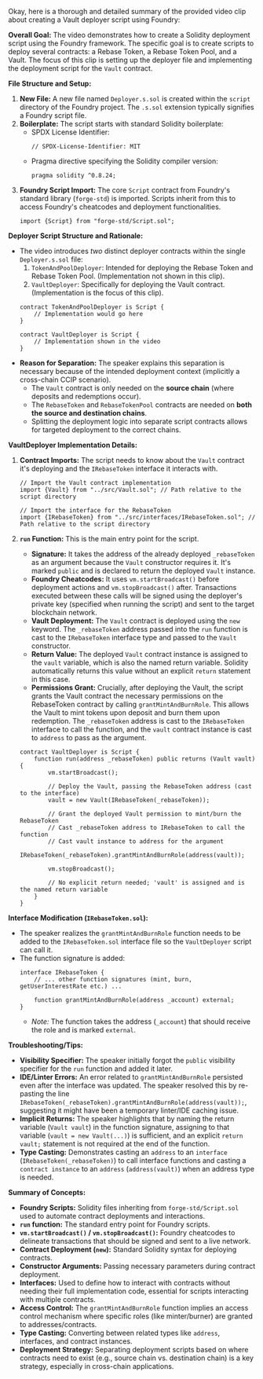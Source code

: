Okay, here is a thorough and detailed summary of the provided video clip about creating a Vault deployer script using Foundry:

**Overall Goal:**
The video demonstrates how to create a Solidity deployment script using the Foundry framework. The specific goal is to create scripts to deploy several contracts: a Rebase Token, a Rebase Token Pool, and a Vault. The focus of this clip is setting up the deployer file and implementing the deployment script for the `Vault` contract.

**File Structure and Setup:**

1.  **New File:** A new file named `Deployer.s.sol` is created within the `script` directory of the Foundry project. The `.s.sol` extension typically signifies a Foundry script file.
2.  **Boilerplate:** The script starts with standard Solidity boilerplate:
    *   SPDX License Identifier:
        ```solidity
        // SPDX-License-Identifier: MIT
        ```
    *   Pragma directive specifying the Solidity compiler version:
        ```solidity
        pragma solidity ^0.8.24;
        ```
3.  **Foundry Script Import:** The core `Script` contract from Foundry's standard library (`forge-std`) is imported. Scripts inherit from this to access Foundry's cheatcodes and deployment functionalities.
    ```solidity
    import {Script} from "forge-std/Script.sol";
    ```

**Deployer Script Structure and Rationale:**

*   The video introduces *two* distinct deployer contracts within the single `Deployer.s.sol` file:
    1.  `TokenAndPoolDeployer`: Intended for deploying the Rebase Token and Rebase Token Pool. (Implementation not shown in this clip).
    2.  `VaultDeployer`: Specifically for deploying the Vault contract. (Implementation is the focus of this clip).
    ```solidity
    contract TokenAndPoolDeployer is Script {
        // Implementation would go here
    }

    contract VaultDeployer is Script {
        // Implementation shown in the video
    }
    ```
*   **Reason for Separation:** The speaker explains this separation is necessary because of the intended deployment context (implicitly a cross-chain CCIP scenario).
    *   The `Vault` contract is only needed on the **source chain** (where deposits and redemptions occur).
    *   The `RebaseToken` and `RebaseTokenPool` contracts are needed on **both the source and destination chains**.
    *   Splitting the deployment logic into separate script contracts allows for targeted deployment to the correct chains.

**VaultDeployer Implementation Details:**

1.  **Contract Imports:** The script needs to know about the `Vault` contract it's deploying and the `IRebaseToken` interface it interacts with.
    ```solidity
    // Import the Vault contract implementation
    import {Vault} from "../src/Vault.sol"; // Path relative to the script directory

    // Import the interface for the RebaseToken
    import {IRebaseToken} from "../src/interfaces/IRebaseToken.sol"; // Path relative to the script directory
    ```
2.  **`run` Function:** This is the main entry point for the script.
    *   **Signature:** It takes the address of the already deployed `_rebaseToken` as an argument because the `Vault` constructor requires it. It's marked `public` and is declared to return the deployed `Vault` instance.
    *   **Foundry Cheatcodes:** It uses `vm.startBroadcast()` before deployment actions and `vm.stopBroadcast()` after. Transactions executed between these calls will be signed using the deployer's private key (specified when running the script) and sent to the target blockchain network.
    *   **Vault Deployment:** The `Vault` contract is deployed using the `new` keyword. The `_rebaseToken` address passed into the `run` function is cast to the `IRebaseToken` interface type and passed to the `Vault` constructor.
    *   **Return Value:** The deployed `Vault` contract instance is assigned to the `vault` variable, which is also the named return variable. Solidity automatically returns this value without an explicit `return` statement in this case.
    *   **Permissions Grant:** Crucially, after deploying the Vault, the script grants the Vault contract the necessary permissions on the RebaseToken contract by calling `grantMintAndBurnRole`. This allows the Vault to mint tokens upon deposit and burn them upon redemption. The `_rebaseToken` address is cast to the `IRebaseToken` interface to call the function, and the `vault` contract instance is cast to `address` to pass as the argument.

    ```solidity
    contract VaultDeployer is Script {
        function run(address _rebaseToken) public returns (Vault vault) {
            vm.startBroadcast();

            // Deploy the Vault, passing the RebaseToken address (cast to the interface)
            vault = new Vault(IRebaseToken(_rebaseToken));

            // Grant the deployed Vault permission to mint/burn the RebaseToken
            // Cast _rebaseToken address to IRebaseToken to call the function
            // Cast vault instance to address for the argument
            IRebaseToken(_rebaseToken).grantMintAndBurnRole(address(vault));

            vm.stopBroadcast();

            // No explicit return needed; 'vault' is assigned and is the named return variable
        }
    }
    ```

**Interface Modification (`IRebaseToken.sol`):**

*   The speaker realizes the `grantMintAndBurnRole` function needs to be added to the `IRebaseToken.sol` interface file so the `VaultDeployer` script can call it.
*   The function signature is added:
    ```solidity
    interface IRebaseToken {
        // ... other function signatures (mint, burn, getUserInterestRate etc.) ...

        function grantMintAndBurnRole(address _account) external;
    }
    ```
    *   *Note:* The function takes the address (`_account`) that should receive the role and is marked `external`.

**Troubleshooting/Tips:**

*   **Visibility Specifier:** The speaker initially forgot the `public` visibility specifier for the `run` function and added it later.
*   **IDE/Linter Errors:** An error related to `grantMintAndBurnRole` persisted even after the interface was updated. The speaker resolved this by re-pasting the line `IRebaseToken(_rebaseToken).grantMintAndBurnRole(address(vault));`, suggesting it might have been a temporary linter/IDE caching issue.
*   **Implicit Returns:** The speaker highlights that by naming the return variable (`Vault vault`) in the function signature, assigning to that variable (`vault = new Vault(...)`) is sufficient, and an explicit `return vault;` statement is not required at the end of the function.
*   **Type Casting:** Demonstrates casting an `address` to an `interface` (`IRebaseToken(_rebaseToken)`) to call interface functions and casting a `contract instance` to an `address` (`address(vault)`) when an address type is needed.

**Summary of Concepts:**

*   **Foundry Scripts:** Solidity files inheriting from `forge-std/Script.sol` used to automate contract deployments and interactions.
*   **`run` function:** The standard entry point for Foundry scripts.
*   **`vm.startBroadcast()` / `vm.stopBroadcast()`:** Foundry cheatcodes to delineate transactions that should be signed and sent to a live network.
*   **Contract Deployment (`new`):** Standard Solidity syntax for deploying contracts.
*   **Constructor Arguments:** Passing necessary parameters during contract deployment.
*   **Interfaces:** Used to define how to interact with contracts without needing their full implementation code, essential for scripts interacting with multiple contracts.
*   **Access Control:** The `grantMintAndBurnRole` function implies an access control mechanism where specific roles (like minter/burner) are granted to addresses/contracts.
*   **Type Casting:** Converting between related types like `address`, interfaces, and contract instances.
*   **Deployment Strategy:** Separating deployment scripts based on where contracts need to exist (e.g., source chain vs. destination chain) is a key strategy, especially in cross-chain applications.